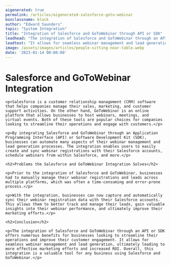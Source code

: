 ```yaml
---
aigenerated: true
permalink: /articles/aigenerated-salesforce-goto-webinar
boxclassname: black
author: "Edward Saunders"
topic: "System Integration"
title: "Integration of Salesforce and GoToWebinar through API or SDK"
leadhead: "The integration of Salesforce and GoToWebinar through an API or SDK offers numerous benefits for businesses looking to streamline their operations and improve their customer engagement"
leadtext: "It allows for seamless webinar management and lead generation, ultimately leading to more effective marketing efforts and increased ROI. Overall, this integration is a valuable tool for any business using Salesforce and GoToWebinar."
image: /assets/images/articles/people-sitting-near-table.webp
date: '2023-01-14 00:00:00'
---
```

<div class="arttext">	<h1>Salesforce and GoToWebinar Integration</h1>

	<p>Salesforce is a customer relationship management (CRM) software that helps companies manage their sales, marketing, and customer support activities. On the other hand, GoToWebinar is an online platform that allows businesses to host webinars, meetings, and virtual events. Both of these tools are popular choices for companies looking to streamline their operations and engage with customers.</p>

	<p>By integrating Salesforce and GoToWebinar through an Application Programming Interface (API) or Software Development Kit (SDK), businesses can automate many aspects of their webinar management and lead generation processes. The integration enables users to easily create and sync webinar registrations with their Salesforce accounts, schedule webinars from within Salesforce, and more.</p>

	<h2>Problems the Salesforce and GoToWebinar Integration Solves</h2>

	<p>Prior to the integration of Salesforce and GoToWebinar, businesses had to manually manage their webinar registrations and leads across multiple platforms, which was often a time-consuming and error-prone process.</p>

	<p>With the integration, businesses can now capture and automatically sync their webinar registration data with their Salesforce accounts. This allows them to better track and manage their leads, gain valuable insights into their webinar performance, and ultimately improve their marketing efforts.</p>

	<h2>Conclusion</h2>

	<p>The integration of Salesforce and GoToWebinar through an API or SDK offers numerous benefits for businesses looking to streamline their operations and improve their customer engagement. It allows for seamless webinar management and lead generation, ultimately leading to more effective marketing efforts and increased ROI. Overall, this integration is a valuable tool for any business using Salesforce and GoToWebinar.</p>

</div>